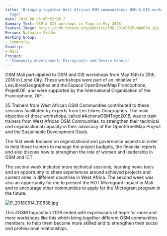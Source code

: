 ```yaml
---
title: 'Bringing together West African OSM communities: OSM & GIS workshops in Lomé,
  Togo'
date: 2018-06-26 06:52:00 Z
Summary Text: OSM & GIS worshops in Togo in May 2018
Feature Image: https://cdn.hotosm.org/website/IMG-20180525-WA0074.jpg
Person: Nathalie Sidibe
Working Group:
- Community
Country:
- Mali
Project:
- 'Community development: Microgrants and Device Grants'
---
```


OSM Mali participated to OSM and GIS workshops from May 15th to 25th, 2018 in Lomé City. These workshops were part of an initiative of LesLibresGeographes and the Espace OpenStreetMap Francophone, ProjetEOF, and were supported by the International Organization of the Francophone, OIF.

25 Trainers from West African OSM Communities contributed to these sessions facilitated by experts from Les Libres Geographes. The main objective of those workshops, called #ActionsOSMTogo2018, was to train trainers from West African OSM Communities, to strengthen their technical and organizational capacity in their advocacy of the OpenStreetMap Project and the Sustainable Development Goals.

The first week focused on organizational and governance aspects in order to help those trainers to manage the project budgets, the financial reports and also discuss how to strengthen the role of women and leadership in OSM and ICT.

The second week included more technical sessions, learning news tools and an opportunity to share experiences around achieved projects and current ones in different countries in West Africa. The second week was also an opportunity for me to present the HOT Microgrant impact in Mali and to encourage other communities to apply for the Microgrant program in the future.

![P_20180514_110838.jpg](https://cdn.hotosm.org/website/P_20180514_110838.jpg)

This #OSMTogoaction 2018 ended with expressions  of hope for more and more workshops like this which bring together different OSM communities members, to help them become more skilled and to strengthen their social and professional relationships.